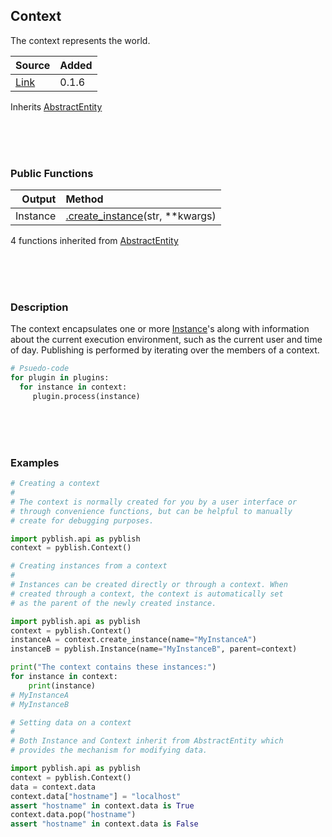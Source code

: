 ## Context

The context represents the world.

| Source     | Added
|------------|---------
|[Link][]    | 0.1.6

Inherits [AbstractEntity](AbstractEntity.md)

[Link]: https://github.com/pyblish/pyblish/blob/6e9bfce6254ea56411af857afa49423a57f7b425/pyblish/plugin.py#L542

<br>
<br>
<br>

### Public Functions

| Output        | Method                                                      |
|--------------:|:------------------------------------------------------------|
|       Instance| [.create_instance](Context.create_instance.md)(str, **kwargs)

4 functions inherited from [AbstractEntity](AbstractEntity.md)

<br>
<br>
<br>

### Description

The context encapsulates one or more [Instance](Instance.md)'s along with information about the current execution environment, such as the current user and time of day. Publishing is performed by iterating over the members of a context.

```python
# Psuedo-code
for plugin in plugins:
  for instance in context:
     plugin.process(instance)
```

<br>
<br>
<br>

### Examples

```python
# Creating a context
#
# The context is normally created for you by a user interface or
# through convenience functions, but can be helpful to manually
# create for debugging purposes.

import pyblish.api as pyblish
context = pyblish.Context()
```

```python
# Creating instances from a context
#
# Instances can be created directly or through a context. When
# created through a context, the context is automatically set
# as the parent of the newly created instance.

import pyblish.api as pyblish
context = pyblish.Context()
instanceA = context.create_instance(name="MyInstanceA")
instanceB = pyblish.Instance(name="MyInstanceB", parent=context)

print("The context contains these instances:")
for instance in context:
    print(instance)
# MyInstanceA
# MyInstanceB
```

```python
# Setting data on a context
# 
# Both Instance and Context inherit from AbstractEntity which
# provides the mechanism for modifying data.

import pyblish.api as pyblish
context = pyblish.Context()
data = context.data
context.data["hostname"] = "localhost"
assert "hostname" in context.data is True
context.data.pop("hostname")
assert "hostname" in context.data is False
```